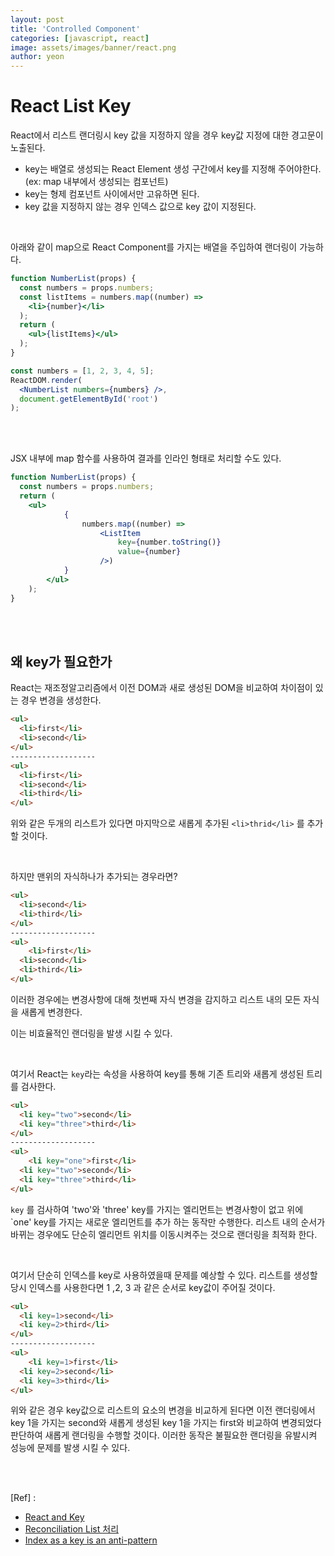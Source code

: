 ```yaml
---
layout: post
title: 'Controlled Component'
categories: [javascript, react]
image: assets/images/banner/react.png
author: yeon
---
```


# React List Key

React에서 리스트 랜더링시 key 값을 지정하지 않을 경우 key값 지정에 대한 경고문이 노출된다. <br>

- key는 배열로 생성되는 React Element 생성 구간에서 key를 지정해 주어야한다. (ex: map 내부에서 생성되는 컴포넌트)
- key는 형제 컴포넌트 사이에서만 고유하면 된다.
- key 값을 지정하지 않는 경우 인덱스 값으로 key 값이 지정된다.

<br>

아래와 같이 map으로 React Component를 가지는 배열을 주입하여 랜더링이 가능하다. <br>

```jsx
function NumberList(props) {
  const numbers = props.numbers;
  const listItems = numbers.map((number) =>
    <li>{number}</li>
  );
  return (
    <ul>{listItems}</ul>
  );
}

const numbers = [1, 2, 3, 4, 5];
ReactDOM.render(
  <NumberList numbers={numbers} />,
  document.getElementById('root')
);
```

<br><br>

JSX 내부에 map 함수를 사용하여 결과를 인라인 형태로 처리할 수도 있다. <br>

```jsx
function NumberList(props) {
  const numbers = props.numbers;
  return (
    <ul>
			{
				numbers.map((number) =>
					<ListItem
						key={number.toString()}
						value={number}
					/>)
			}
		</ul>
	);
}
```

<br><br>

## 왜 key가 필요한가

React는 재조정알고리즘에서 이전 DOM과 새로 생성된 DOM을 비교하여 차이점이 있는 경우 변경을 생성한다. <br>

```html
<ul>
  <li>first</li>
  <li>second</li>
</ul>
-------------------
<ul>
  <li>first</li>
  <li>second</li>
  <li>third</li>
</ul>
```

위와 같은 두개의 리스트가 있다면 마지막으로 새롭게 추가된 `<li>thrid</li>` 를 추가할 것이다. <br>

<br>

하지만 맨위의 자식하나가 추가되는 경우라면? <br>

```html
<ul>
  <li>second</li>
  <li>third</li>
</ul>
-------------------
<ul>
	<li>first</li>
  <li>second</li>
  <li>third</li>
</ul>
```

이러한 경우에는 변경사항에 대해 첫번째 자식 변경을 감지하고 리스트 내의 모든 자식을 새롭게 변경한다. <br>

이는 비효율적인 랜더링을 발생 시킬 수 있다. <br>

<br>

여기서  React는 `key`라는 속성을 사용하여 key를 통해 기존 트리와 새롭게 생성된 트리를 검사한다. <br>

```html
<ul>
  <li key="two">second</li>
  <li key="three">third</li>
</ul>
-------------------
<ul>
	<li key="one">first</li>
  <li key="two">second</li>
  <li key="three">third</li>
</ul>
```

`key` 를 검사하여 'two'와 'three' key를 가지는 엘리먼트는 변경사항이 없고 위에 `one' key를 가지는 새로운 엘리먼트를 추가 하는 동작만 수행한다. 리스트 내의 순서가 바뀌는 경우에도 단순히 엘리먼트 위치를 이동시켜주는 것으로 랜더링을 최적화 한다. <br>

<br>

여기서 단순히 인덱스를 key로 사용하였을때 문제를 예상할 수 있다. 리스트를 생성할 당시 인덱스를 사용한다면 1 ,2, 3 과 같은 순서로 key값이 주어질 것이다. <br>

```html
<ul>
  <li key=1>second</li>
  <li key=2>third</li>
</ul>
-------------------
<ul>
	<li key=1>first</li>
  <li key=2>second</li>
  <li key=3>third</li>
</ul>
```

위와 같은 경우 key값으로 리스트의 요소의 변경을 비교하게 된다면 이전 랜더링에서 key 1을 가지는 second와 새롭게 생성된 key 1을 가지는 first와 비교하여 변경되었다 판단하여 새롭게 랜더링을 수행할 것이다. 이러한 동작은 불필요한 랜더링을 유발시켜 성능에 문제를 발생 시킬 수 있다. <br>

<br><br>

[Ref] :

- [React and Key](https://ko.reactjs.org/docs/lists-and-keys.html)
- [Reconciliation List 처리](https://ko.reactjs.org/docs/reconciliation.html#recursing-on-children)
- [Index as a key is an anti-pattern](https://medium.com/@robinpokorny/index-as-a-key-is-an-anti-pattern-e0349aece318)

<br><br><br>